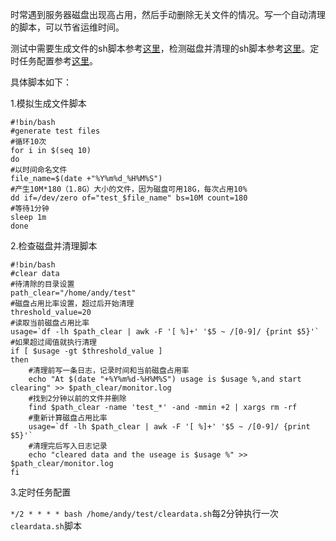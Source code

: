 时常遇到服务器磁盘出现高占用，然后手动删除无关文件的情况。写一个自动清理的脚本，可以节省运维时间。

测试中需要生成文件的sh脚本参考[这里](https://www.cnblogs.com/zl1991/p/7230490.html)，检测磁盘并清理的sh脚本参考[这里](https://www.cnblogs.com/grimm/p/6738527.html)。定时任务配置参考[这里](https://blog.csdn.net/qq_39889272/article/details/81215173)。

具体脚本如下：

1.模拟生成文件脚本

```
#!bin/bash
#generate test files
#循环10次
for i in $(seq 10)
do 
#以时间命名文件
file_name=$(date +"%Y%m%d_%H%M%S")
#产生10M*180（1.8G）大小的文件，因为磁盘可用18G，每次占用10%
dd if=/dev/zero of="test_$file_name" bs=10M count=180
#等待1分钟
sleep 1m	
done
```

2.检查磁盘并清理脚本

```
#!bin/bash
#clear data
#待清除的目录设置
path_clear="/home/andy/test"
#磁盘占用比率设置，超过后开始清理
threshold_value=20
#读取当前磁盘占用比率
usage=`df -lh $path_clear | awk -F '[ %]+' '$5 ~ /[0-9]/ {print $5}'`
#如果超过阈值就执行清理
if [ $usage -gt $threshold_value ] 
then
	#清理前写一条日志，记录时间和当前磁盘占用率
	echo "At $(date "+%Y%m%d-%H%M%S") usage is $usage %,and start clearing" >> $path_clear/monitor.log
	#找到2分钟以前的文件并删除
	find $path_clear -name 'test_*' -and -mmin +2 | xargs rm -rf
	#重新计算磁盘占用比率
	usage=`df -lh $path_clear | awk -F '[ %]+' '$5 ~ /[0-9]/ {print $5}'`
	#清理完后写入日志记录
	echo "cleared data and the useage is $usage %" >> $path_clear/monitor.log 
fi
```

3.定时任务配置

`*/2 * * * * bash /home/andy/test/cleardata.sh`每2分钟执行一次`cleardata.sh`脚本

